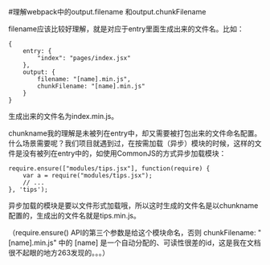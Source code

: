 #理解webpack中的output.filename 和output.chunkFilename

filename应该比较好理解，就是对应于entry里面生成出来的文件名。比如：
```
{
    entry: {
        "index": "pages/index.jsx"
    },
    output: {
        filename: "[name].min.js",
        chunkFilename: "[name].min.js"
    }
}
```
生成出来的文件名为index.min.js。

chunkname我的理解是未被列在entry中，却又需要被打包出来的文件命名配置。什么场景需要呢？我们项目就遇到过，在按需加载（异步）模块的时候，这样的文件是没有被列在entry中的，如使用CommonJS的方式异步加载模块：
```
require.ensure(["modules/tips.jsx"], function(require) {
    var a = require("modules/tips.jsx");
    // ...
}, 'tips');
```
异步加载的模块是要以文件形式加载哦，所以这时生成的文件名是以chunkname配置的，生成出的文件名就是tips.min.js。

（require.ensure() API的第三个参数是给这个模块命名，否则 chunkFilename: "[name].min.js" 中的 [name] 是一个自动分配的、可读性很差的id，这是我在文档很不起眼的地方263发现的。。。）
